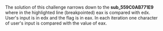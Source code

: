 The solution of this challenge narrows down to the **sub_559C0AB771E9** where in the highlighted line (breakpointed) eax is compared with edx. User's input is in edx and the flag is in eax. In each iteration one character of user's input is compared with the value of eax.

